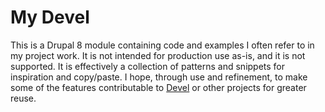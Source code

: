 # My Devel

This is a Drupal 8 module containing code and examples I often refer to in my
project work. It is not intended for production use as-is, and it is not
supported. It is effectively a collection of patterns and snippets for
inspiration and copy/paste. I hope, through use and refinement, to make some of
the features contributable to [Devel](https://www.drupal.org/project/devel) or
other projects for greater reuse.
